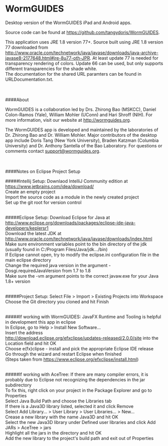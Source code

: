 # WormGUIDES
Desktop version of the WormGUIDES iPad and Android apps.

Source code can be found at https://github.com/tangydoris/WormGUIDES.

This application uses JRE 1.8 version 77+. Source built using JRE 1.8 version 77 downloaded from http://www.oracle.com/technetwork/java/javase/downloads/java-archive-javase8-2177648.html#jre-8u77-oth-JPR. At least update 77 is needed for transparency rendering of colors. Update 66 can be used, but only supports different transparencies for the shade white.<br>
The documentation for the shared URL paramters can be found in URLDocumentation.txt.
<br><br><br>



####About

WormGUIDES is a collaboration led by Drs. Zhirong Bao (MSKCC), Daniel Colon-Ramos (Yale), William Mohler (UConn) and Hari Shroff (NIH). For more information, visit our website at http://wormguides.org. 

The WormGUIDES app is developed and maintained by the laboratories of Dr. Zhirong Bao and Dr. William Mohler. Major contributors of the desktop app include Doris Tang (New York University), Braden Katzman (Columbia University) and Dr. Anthony Santella of the Bao Laboratory. For questions or comments contact support@wormguides.org.
<br><br><br>



####Notes on Eclipse Project Setup

#####Intellij Setup:
Downlaod IntelliJ Community edition at https://www.jetbrains.com/idea/download/<br>
Create an empty project<br>
Import the source code as a module in the newly created project<br>
Set up the git root for version control<br><br>

#####Eclipse Setup:
Download Eclipse for Java at http://www.eclipse.org/downloads/packages/eclipse-ide-java-developers/keplersr1<br>
Download the latest JDK at http://www.oracle.com/technetwork/java/javase/downloads/index.html<br>
Make sure environment variables point to the bin directory of the jdk (usually found in C:/Program Files/Java/jdk.../bin)<br>
If Eclipse cannot open, try to modify the eclipse.ini configuration file in the main eclipse directory<br>
Change the required java version in the argument -Dosgi.requiredJavaVersion from 1.7 to 1.8<br>
Make sure the -vm argument points to the correct javaw.exe for your Java 1.8+ version<br><br>

#####Project Setup:
Select File > Import > Existing Projects into Workspace<br>
Choose the Git directory you cloned and hit Finish<br><br>


#####If working with WormGUIDES:
JavaFX Runtime and Tooling is helpful in development this app in eclipse<br>
In Eclipse, go to Help > Install New Software...<br>
Insert the address<br> http://download.eclipse.org/efxclipse/updates-released/2.0.0/site into the Location field and hit OK<br>
Choose e(fx)clipse - install and pick the appropriate Eclipse IDE release<br>
Go through the wizard and restart Eclipse when finished<br>
(Steps taken from https://www.eclipse.org/efxclipse/install.html)<br><br>


#####If working with AceTree:
If there are many compiler errors, it is probably due to Eclipse not recognizing the dependencies in the jar subdirectory<br>
To fix this, right click on your project in the Package Explorer and go to Properties<br>
Select Java Build Path and choose the Libraries tab<br>
If there is a Java3D library listed, selected it and click Remove<br>
Select Add Library... > User Library > User Libraries... > New...<br>
Crease a new library with the name Java3D and hit OK<br>
Select the new Java3D library under Defined user libraries and click Add JARs > AceTree > jars<br>
Highlight all the jars in the directory and hit OK<br>
Add the new library to the project's build path and exit out of Properties<br>